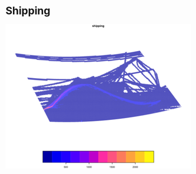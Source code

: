 # Shipping

<img src="https://github.com/eDrivers/Shipping/blob/master/Figures/Shipping.png" alt="Shipping" width="600"/>
